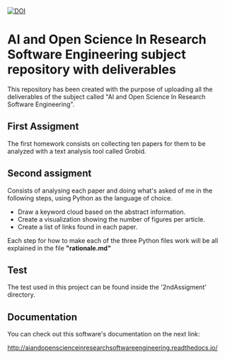 [![DOI](https://zenodo.org/badge/596545346.svg)](https://zenodo.org/badge/latestdoi/596545346)

# AI and Open Science In Research Software Engineering subject repository with deliverables 

This repository has been created with the purpose of uploading all the deliverables of the subject called "AI and Open Science In Research Software Engineering".

## First Assigment
The first homework consists on collecting ten papers for them to be analyzed with a text analysis tool called Grobid.

## Second assigment

Consists of analysing each paper and doing what's asked of me in the following steps, using Python as the language of choice.
- Draw a keyword cloud based on the abstract information.
- Create a visualization showing the number of figures per article.
- Create a list of links found in each paper. 

Each step for how to make each of the three Python files work will be all explained in the file **"rationale.md"**

## Test
The test used in this project can be found inside the '2ndAssigment' directory.

## Documentation
You can check out this software's documentation on the next link:

http://aiandopenscienceinresearchsoftwareengineering.readthedocs.io/



